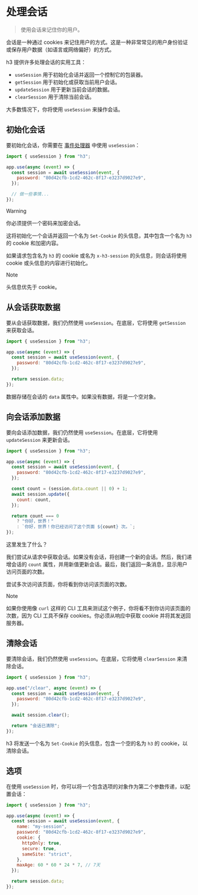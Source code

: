 # 处理会话

> 使用会话来记住你的用户。

会话是一种通过 cookies 来记住用户的方式。这是一种非常常见的用户身份验证或保存用户数据（如语言或网络偏好）的方式。

h3 提供许多处理会话的实用工具：

- `useSession` 用于初始化会话并返回一个控制它的包装器。
- `getSession` 用于初始化或获取当前用户会话。
- `updateSession` 用于更新当前会话的数据。
- `clearSession` 用于清除当前会话。

大多数情况下，你将使用 `useSession` 来操作会话。

## 初始化会话

要初始化会话，你需要在 [事件处理器](/guide/event-handler) 中使用 `useSession`：

```js
import { useSession } from "h3";

app.use(async (event) => {
  const session = await useSession(event, {
    password: "80d42cfb-1cd2-462c-8f17-e3237d9027e9",
  });

  // 做一些事情...
});
```

> [!WARNING]
> 你必须提供一个密码来加密会话。

这将初始化一个会话并返回一个名为 `Set-Cookie` 的头信息，其中包含一个名为 `h3` 的 cookie 和加密内容。

如果请求包含名为 `h3` 的 cookie 或名为 `x-h3-session` 的头信息，则会话将使用 cookie 或头信息的内容进行初始化。

> [!NOTE]
> 头信息优先于 cookie。

## 从会话获取数据

要从会话获取数据，我们仍然使用 `useSession`。在底层，它将使用 `getSession` 来获取会话。

```js
import { useSession } from "h3";

app.use(async (event) => {
  const session = await useSession(event, {
    password: "80d42cfb-1cd2-462c-8f17-e3237d9027e9",
  });

  return session.data;
});
```

数据存储在会话的 `data` 属性中。如果没有数据，将是一个空对象。

## 向会话添加数据

要向会话添加数据，我们仍然使用 `useSession`。在底层，它将使用 `updateSession` 来更新会话。

```js
import { useSession } from "h3";

app.use(async (event) => {
  const session = await useSession(event, {
    password: "80d42cfb-1cd2-462c-8f17-e3237d9027e9",
  });

  const count = (session.data.count || 0) + 1;
  await session.update({
    count: count,
  });

  return count === 0
    ? "你好，世界！"
    : `你好，世界！你已经访问了这个页面 ${count} 次。`;
});
```

这里发生了什么？

我们尝试从请求中获取会话。如果没有会话，将创建一个新的会话。然后，我们递增会话的 `count` 属性，并用新值更新会话。最后，我们返回一条消息，显示用户访问页面的次数。

尝试多次访问该页面，你将看到你访问该页面的次数。

> [!NOTE]
> 如果你使用像 `curl` 这样的 CLI 工具来测试这个例子，你将看不到你访问该页面的次数，因为 CLI 工具不保存 cookies。你必须从响应中获取 cookie 并将其发送回服务器。

## 清除会话

要清除会话，我们仍然使用 `useSession`。在底层，它将使用 `clearSession` 来清除会话。

```js
import { useSession } from "h3";

app.use("/clear", async (event) => {
  const session = await useSession(event, {
    password: "80d42cfb-1cd2-462c-8f17-e3237d9027e9",
  });

  await session.clear();

  return "会话已清除";
});
```

h3 将发送一个名为 `Set-Cookie` 的头信息，包含一个空的名为 `h3` 的 cookie，以清除会话。

## 选项

在使用 `useSession` 时，你可以将一个包含选项的对象作为第二个参数传递，以配置会话：

```js
import { useSession } from "h3";

app.use(async (event) => {
  const session = await useSession(event, {
    name: "my-session",
    password: "80d42cfb-1cd2-462c-8f17-e3237d9027e9",
    cookie: {
      httpOnly: true,
      secure: true,
      sameSite: "strict",
    },
    maxAge: 60 * 60 * 24 * 7, // 7天
  });

  return session.data;
});
```
